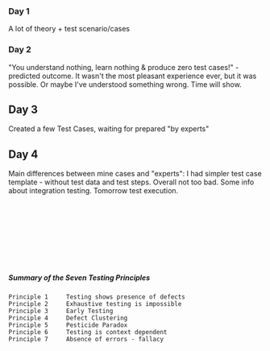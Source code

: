 ### Day 1
A lot of theory + test scenario/cases

### Day 2
"You understand nothing, learn nothing & produce zero test cases!" - predicted outcome. It wasn't the most pleasant experience ever, but it was possible. Or maybe I've understood something wrong. Time will show.

## Day 3
Created a few Test Cases, waiting for prepared "by experts"

## Day 4
Main differences between mine cases and "experts": I had simpler test case template - without test data and test steps. Overall not too bad. Some info about integration testing. Tomorrow test execution.
<br>
<br>
<br>
<br>
<br>
<br>
<br>
<br>
<br>

##### Summary of the Seven Testing Principles

    Principle 1 	Testing shows presence of defects
    Principle 2 	Exhaustive testing is impossible
    Principle 3 	Early Testing
    Principle 4 	Defect Clustering
    Principle 5 	Pesticide Paradox
    Principle 6 	Testing is context dependent
    Principle 7 	Absence of errors - fallacy